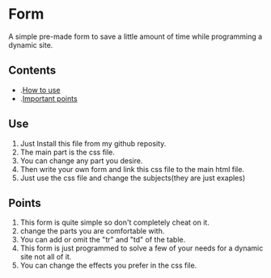 # Form
A simple pre-made form to save a little amount of time while programming a dynamic site.

## Contents 
- .[How to use](#Use)
- .[Important points](#Points)
## Use
1. Just Install this file from my github reposity.
2. The main part is the css file.
3. You can  change any part you desire.
4. Then write your own form and link this css file to the main html file.
5. Just use the css file and change the subjects(they are just exaples)

## Points

1. This form is quite simple so don't completely cheat on it.
2. change the parts you are comfortable with.
3. You can add or omit the "tr" and "td" of the table.
4. This form is just programmed to solve a few of your needs for a dynamic site not all of it.
5. You can change the effects you prefer in the css file.
